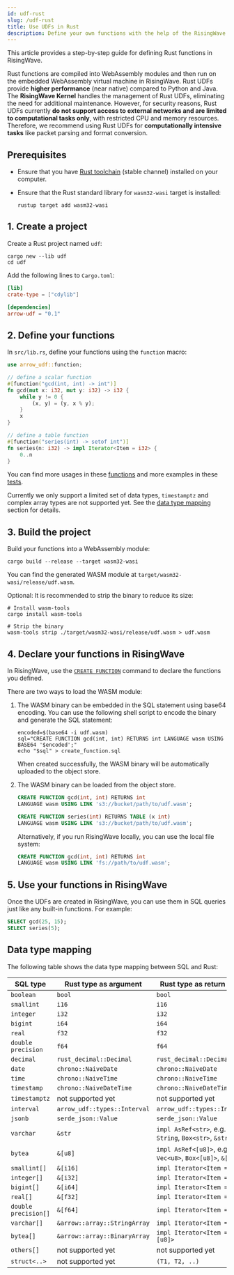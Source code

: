 ```yaml
---
id: udf-rust
slug: /udf-rust
title: Use UDFs in Rust
description: Define your own functions with the help of the RisingWave Rust UDF SDK.
---
```

<head>
  <link rel="canonical" href="https://docs.risingwave.com/docs/current/udf-rust/" />
</head>

This article provides a step-by-step guide for defining Rust functions in RisingWave.

Rust functions are compiled into WebAssembly modules and then run on the embedded WebAssembly virtual machine in RisingWave. Rust UDFs provide **higher performance** (near native) compared to Python and Java. The **RisingWave Kernel** handles the management of Rust UDFs, eliminating the need for additional maintenance. However, for security reasons, Rust UDFs currently **do not support access to external networks and are limited to computational tasks only**, with restricted CPU and memory resources. Therefore, we recommend using Rust UDFs for **computationally intensive tasks** like packet parsing and format conversion.

## Prerequisites

- Ensure that you have [Rust toolchain](https://rustup.rs) (stable channel) installed on your computer.
- Ensure that the Rust standard library for `wasm32-wasi` target is installed:

    ```shell
    rustup target add wasm32-wasi
    ```

## 1. Create a project

Create a Rust project named `udf`:

```shell
cargo new --lib udf
cd udf
```

Add the following lines to `Cargo.toml`:

```toml
[lib]
crate-type = ["cdylib"]

[dependencies]
arrow-udf = "0.1"
```

## 2. Define your functions

In `src/lib.rs`, define your functions using the `function` macro:

```rust
use arrow_udf::function;

// define a scalar function
#[function("gcd(int, int) -> int")]
fn gcd(mut x: i32, mut y: i32) -> i32 {
    while y != 0 {
        (x, y) = (y, x % y);
    }
    x
}

// define a table function
#[function("series(int) -> setof int")]
fn series(n: i32) -> impl Iterator<Item = i32> {
    0..n
}
```

You can find more usages in these [functions](https://docs.rs/arrow_udf/0.1.0/arrow_udf/attr.function.html) and more examples in these [tests](https://github.com/risingwavelabs/arrow-udf/blob/main/arrow-udf/tests/tests.rs).

Currently we only support a limited set of data types, `timestamptz` and complex array types are not supported yet. See the [data type mapping](udf-rust.md#data-type-mapping) section for details.

## 3. Build the project

Build your functions into a WebAssembly module:

```shell
cargo build --release --target wasm32-wasi
```

You can find the generated WASM module at `target/wasm32-wasi/release/udf.wasm`.

Optional: It is recommended to strip the binary to reduce its size:

```shell
# Install wasm-tools
cargo install wasm-tools

# Strip the binary
wasm-tools strip ./target/wasm32-wasi/release/udf.wasm > udf.wasm
```

## 4. Declare your functions in RisingWave

In RisingWave, use the [`CREATE FUNCTION`](/sql/commands/sql-create-function.md) command to declare the functions you defined.

There are two ways to load the WASM module:

1. The WASM binary can be embedded in the SQL statement using base64 encoding. You can use the following shell script to encode the binary and generate the SQL statement:

    ```shell
    encoded=$(base64 -i udf.wasm)
    sql="CREATE FUNCTION gcd(int, int) RETURNS int LANGUAGE wasm USING BASE64 '$encoded';"
    echo "$sql" > create_function.sql
    ```

   When created successfully, the WASM binary will be automatically uploaded to the object store.

2. The WASM binary can be loaded from the object store.

    ```sql
    CREATE FUNCTION gcd(int, int) RETURNS int
    LANGUAGE wasm USING LINK 's3://bucket/path/to/udf.wasm';

    CREATE FUNCTION series(int) RETURNS TABLE (x int)
    LANGUAGE wasm USING LINK 's3://bucket/path/to/udf.wasm';
    ```

    Alternatively, if you run RisingWave locally, you can use the local file system:

    ```sql
    CREATE FUNCTION gcd(int, int) RETURNS int
    LANGUAGE wasm USING LINK 'fs://path/to/udf.wasm';
    ```

## 5. Use your functions in RisingWave

Once the UDFs are created in RisingWave, you can use them in SQL queries just like any built-in functions. For example:

```sql
SELECT gcd(25, 15);
SELECT series(5);
```

## Data type mapping

The following table shows the data type mapping between SQL and Rust:

| SQL type             | Rust type as argument          | Rust type as return value      |
| -------------------- | ------------------------------ | ------------------------------ |
| `boolean`            | `bool`                         | `bool`                         |
| `smallint`           | `i16`                          | `i16`                          |
| `integer`            | `i32`                          | `i32`                          |
| `bigint`             | `i64`                          | `i64`                          |
| `real`               | `f32`                          | `f32`                          |
| `double precision`   | `f64`                          | `f64`                          |
| `decimal`            | `rust_decimal::Decimal`        | `rust_decimal::Decimal`        |
| `date`               | `chrono::NaiveDate`            | `chrono::NaiveDate`            |
| `time`               | `chrono::NaiveTime`            | `chrono::NaiveTime`            |
| `timestamp`          | `chrono::NaiveDateTime`        | `chrono::NaiveDateTime`        |
| `timestamptz`        | not supported yet              | not supported yet              |
| `interval`           | `arrow_udf::types::Interval`   | `arrow_udf::types::Interval`   |
| `jsonb`              | `serde_json::Value`            | `serde_json::Value`            |
| `varchar`            | `&str`                         | `impl AsRef<str>`, e.g. `String`, `Box<str>`, `&str`     |
| `bytea`              | `&[u8]`                        | `impl AsRef<[u8]>`, e.g. `Vec<u8>`, `Box<[u8]>`, `&[u8]` |
| `smallint[]`         | `&[i16]`                       | `impl Iterator<Item = i16>`    |
| `integer[]`          | `&[i32]`                       | `impl Iterator<Item = i32>`    |
| `bigint[]`           | `&[i64]`                       | `impl Iterator<Item = i64>`    |
| `real[]`             | `&[f32]`                       | `impl Iterator<Item = f32>`    |
| `double precision[]` | `&[f64]`                       | `impl Iterator<Item = f64>`    |
| `varchar[]`          | `&arrow::array::StringArray`   | `impl Iterator<Item = &str>`   |
| `bytea[]`            | `&arrow::array::BinaryArray`   | `impl Iterator<Item = &[u8]>`  |
| `others[]`           | not supported yet              | not supported yet              |
| `struct<..>`         | not supported yet              | `(T1, T2, ..)`                 |
